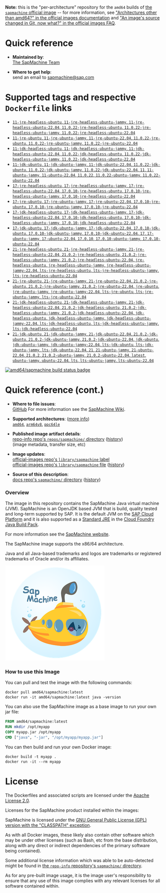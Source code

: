 <!--

********************************************************************************

WARNING:

    DO NOT EDIT "sapmachine/README.md"

    IT IS AUTO-GENERATED

    (from the other files in "sapmachine/" combined with a set of templates)

********************************************************************************

-->

**Note:** this is the "per-architecture" repository for the `amd64` builds of [the `sapmachine` official image](https://hub.docker.com/_/sapmachine) -- for more information, see ["Architectures other than amd64?" in the official images documentation](https://github.com/docker-library/official-images#architectures-other-than-amd64) and ["An image's source changed in Git, now what?" in the official images FAQ](https://github.com/docker-library/faq#an-images-source-changed-in-git-now-what).

# Quick reference

-	**Maintained by**:  
	[The SapMachine Team](https://github.com/SAP/SapMachine)

-	**Where to get help**:  
	send an email to sapmachine@sap.com

# Supported tags and respective `Dockerfile` links

-	[`11-jre-headless-ubuntu`, `11-jre-headless-ubuntu-jammy`, `11-jre-headless-ubuntu-22.04`, `11.0.22-jre-headless-ubuntu`, `11.0.22-jre-headless-ubuntu-jammy`, `11.0.22-jre-headless-ubuntu-22.04`](https://github.com/SAP/SapMachine-infrastructure/blob/9529e919a1cb124e0c6d281dff8c0de66614aab8/dockerfiles/official/11/ubuntu/jre-headless/Dockerfile)
-	[`11-jre-ubuntu`, `11-jre-ubuntu-jammy`, `11-jre-ubuntu-22.04`, `11.0.22-jre-ubuntu`, `11.0.22-jre-ubuntu-jammy`, `11.0.22-jre-ubuntu-22.04`](https://github.com/SAP/SapMachine-infrastructure/blob/9529e919a1cb124e0c6d281dff8c0de66614aab8/dockerfiles/official/11/ubuntu/jre/Dockerfile)
-	[`11-jdk-headless-ubuntu`, `11-jdk-headless-ubuntu-jammy`, `11-jdk-headless-ubuntu-22.04`, `11.0.22-jdk-headless-ubuntu`, `11.0.22-jdk-headless-ubuntu-jammy`, `11.0.22-jdk-headless-ubuntu-22.04`](https://github.com/SAP/SapMachine-infrastructure/blob/9529e919a1cb124e0c6d281dff8c0de66614aab8/dockerfiles/official/11/ubuntu/jdk-headless/Dockerfile)
-	[`11-jdk-ubuntu`, `11-jdk-ubuntu-jammy`, `11-jdk-ubuntu-22.04`, `11.0.22-jdk-ubuntu`, `11.0.22-jdk-ubuntu-jammy`, `11.0.22-jdk-ubuntu-22.04`, `11`, `11-ubuntu-jammy`, `11-ubuntu-22.04`, `11.0.22`, `11.0.22-ubuntu-jammy`, `11.0.22-ubuntu-22.04`](https://github.com/SAP/SapMachine-infrastructure/blob/9529e919a1cb124e0c6d281dff8c0de66614aab8/dockerfiles/official/11/ubuntu/jdk/Dockerfile)
-	[`17-jre-headless-ubuntu`, `17-jre-headless-ubuntu-jammy`, `17-jre-headless-ubuntu-22.04`, `17.0.10-jre-headless-ubuntu`, `17.0.10-jre-headless-ubuntu-jammy`, `17.0.10-jre-headless-ubuntu-22.04`](https://github.com/SAP/SapMachine-infrastructure/blob/02e2893a30a4f971c40920c89e773dfca0eefee5/dockerfiles/official/17/ubuntu/jre-headless/Dockerfile)
-	[`17-jre-ubuntu`, `17-jre-ubuntu-jammy`, `17-jre-ubuntu-22.04`, `17.0.10-jre-ubuntu`, `17.0.10-jre-ubuntu-jammy`, `17.0.10-jre-ubuntu-22.04`](https://github.com/SAP/SapMachine-infrastructure/blob/02e2893a30a4f971c40920c89e773dfca0eefee5/dockerfiles/official/17/ubuntu/jre/Dockerfile)
-	[`17-jdk-headless-ubuntu`, `17-jdk-headless-ubuntu-jammy`, `17-jdk-headless-ubuntu-22.04`, `17.0.10-jdk-headless-ubuntu`, `17.0.10-jdk-headless-ubuntu-jammy`, `17.0.10-jdk-headless-ubuntu-22.04`](https://github.com/SAP/SapMachine-infrastructure/blob/02e2893a30a4f971c40920c89e773dfca0eefee5/dockerfiles/official/17/ubuntu/jdk-headless/Dockerfile)
-	[`17-jdk-ubuntu`, `17-jdk-ubuntu-jammy`, `17-jdk-ubuntu-22.04`, `17.0.10-jdk-ubuntu`, `17.0.10-jdk-ubuntu-jammy`, `17.0.10-jdk-ubuntu-22.04`, `17`, `17-ubuntu-jammy`, `17-ubuntu-22.04`, `17.0.10`, `17.0.10-ubuntu-jammy`, `17.0.10-ubuntu-22.04`](https://github.com/SAP/SapMachine-infrastructure/blob/02e2893a30a4f971c40920c89e773dfca0eefee5/dockerfiles/official/17/ubuntu/jdk/Dockerfile)
-	[`21-jre-headless-ubuntu`, `21-jre-headless-ubuntu-jammy`, `21-jre-headless-ubuntu-22.04`, `21.0.2-jre-headless-ubuntu`, `21.0.2-jre-headless-ubuntu-jammy`, `21.0.2-jre-headless-ubuntu-22.04`, `jre-headless-ubuntu`, `jre-headless-ubuntu-jammy`, `jre-headless-ubuntu-jammy-22.04`, `lts-jre-headless-ubuntu`, `lts-jre-headless-ubuntu-jammy`, `lts-jre-headless-ubuntu-22.04`](https://github.com/SAP/SapMachine-infrastructure/blob/e85e498164c6456c418c64624a4903a855d55df2/dockerfiles/official/21/ubuntu/jre-headless/Dockerfile)
-	[`21-jre-ubuntu`, `21-jre-ubuntu-jammy`, `21-jre-ubuntu-22.04`, `21.0.2-jre-ubuntu`, `21.0.2-jre-ubuntu-jammy`, `21.0.2-jre-ubuntu-22.04`, `jre-ubuntu`, `jre-ubuntu-jammy`, `jre-ubuntu-jammy-22.04`, `lts-jre-ubuntu`, `lts-jre-ubuntu-jammy`, `lts-jre-ubuntu-22.04`](https://github.com/SAP/SapMachine-infrastructure/blob/e85e498164c6456c418c64624a4903a855d55df2/dockerfiles/official/21/ubuntu/jre/Dockerfile)
-	[`21-jdk-headless-ubuntu`, `21-jdk-headless-ubuntu-jammy`, `21-jdk-headless-ubuntu-22.04`, `21.0.2-jdk-headless-ubuntu`, `21.0.2-jdk-headless-ubuntu-jammy`, `21.0.2-jdk-headless-ubuntu-22.04`, `jdk-headless-ubuntu`, `jdk-headless-ubuntu-jammy`, `jdk-headless-ubuntu-jammy-22.04`, `lts-jdk-headless-ubuntu`, `lts-jdk-headless-ubuntu-jammy`, `lts-jdk-headless-ubuntu-22.04`](https://github.com/SAP/SapMachine-infrastructure/blob/e85e498164c6456c418c64624a4903a855d55df2/dockerfiles/official/21/ubuntu/jdk-headless/Dockerfile)
-	[`21-jdk-ubuntu`, `21-jdk-ubuntu-jammy`, `21-jdk-ubuntu-22.04`, `21.0.2-jdk-ubuntu`, `21.0.2-jdk-ubuntu-jammy`, `21.0.2-jdk-ubuntu-22.04`, `jdk-ubuntu`, `jdk-ubuntu-jammy`, `jdk-ubuntu-jammy-22.04`, `lts-jdk-ubuntu`, `lts-jdk-ubuntu-jammy`, `lts-jdk-ubuntu-22.04`, `21`, `21-ubuntu-jammy`, `21-ubuntu-22.04`, `21.0.2`, `21.0.2-ubuntu-jammy`, `21.0.2-ubuntu-22.04`, `latest`, `ubuntu-jammy`, `ubuntu-22.04`, `lts`, `lts-ubuntu-jammy`, `lts-ubuntu-22.04`](https://github.com/SAP/SapMachine-infrastructure/blob/e85e498164c6456c418c64624a4903a855d55df2/dockerfiles/official/21/ubuntu/jdk/Dockerfile)

[![amd64/sapmachine build status badge](https://img.shields.io/jenkins/s/https/doi-janky.infosiftr.net/job/multiarch/job/amd64/job/sapmachine.svg?label=amd64/sapmachine%20%20build%20job)](https://doi-janky.infosiftr.net/job/multiarch/job/amd64/job/sapmachine/)

# Quick reference (cont.)

-	**Where to file issues**:  
	[GitHub](https://github.com/SAP/SapMachine/issues) For more information see the [SapMachine Wiki](https://github.com/SAP/SapMachine/wiki).

-	**Supported architectures**: ([more info](https://github.com/docker-library/official-images#architectures-other-than-amd64))  
	[`amd64`](https://hub.docker.com/r/amd64/sapmachine/), [`arm64v8`](https://hub.docker.com/r/arm64v8/sapmachine/), [`ppc64le`](https://hub.docker.com/r/ppc64le/sapmachine/)

-	**Published image artifact details**:  
	[repo-info repo's `repos/sapmachine/` directory](https://github.com/docker-library/repo-info/blob/master/repos/sapmachine) ([history](https://github.com/docker-library/repo-info/commits/master/repos/sapmachine))  
	(image metadata, transfer size, etc)

-	**Image updates**:  
	[official-images repo's `library/sapmachine` label](https://github.com/docker-library/official-images/issues?q=label%3Alibrary%2Fsapmachine)  
	[official-images repo's `library/sapmachine` file](https://github.com/docker-library/official-images/blob/master/library/sapmachine) ([history](https://github.com/docker-library/official-images/commits/master/library/sapmachine))

-	**Source of this description**:  
	[docs repo's `sapmachine/` directory](https://github.com/docker-library/docs/tree/master/sapmachine) ([history](https://github.com/docker-library/docs/commits/master/sapmachine))

### Overview

The image in this repository contains the SapMachine Java virtual machine (JVM). SapMachine is an OpenJDK based JVM that is build, quality tested and long-term supported by SAP. It is the default JVM on the [SAP Cloud Platform](https://cloudplatform.sap.com/index.html) and it is also supported as a [Standard JRE](https://github.com/cloudfoundry/java-buildpack/blob/master/docs/jre-sap_machine_jre.md) in the [Cloud Foundry Java Build Pack](https://github.com/cloudfoundry/java-buildpack).

For more information see the [SapMachine website](https://sapmachine.io).

The SapMachine image supports the x86/64 architecture.

Java and all Java-based trademarks and logos are trademarks or registered trademarks of Oracle and/or its affiliates.

![logo](https://raw.githubusercontent.com/docker-library/docs/7ce76bc750f7a81f6a6eab30a93deb061c4be75e/sapmachine/logo.png)

### How to use this Image

You can pull and test the image with the following commands:

```console
docker pull amd64/sapmachine:latest
docker run -it amd64/sapmachine:latest java -version
```

You can also use the SapMachine image as a base image to run your own jar file:

```dockerfile
FROM amd64/sapmachine:latest
RUN mkdir /opt/myapp
COPY myapp.jar /opt/myapp
CMD ["java", "-jar", "/opt/myapp/myapp.jar"]
```

You can then build and run your own Docker image:

```console
docker build -t myapp .
docker run -it --rm myapp
```

# License

The Dockerfiles and associated scripts are licensed under the [Apache License 2.0](http://www.apache.org/licenses/LICENSE-2.0.html).

Licenses for the SapMachine product installed within the images:

SapMachine is licensed under the [GNU General Public License (GPL) version with the "CLASSPATH" exception](https://github.com/SAP/SapMachine/blob/sapmachine/LICENSE).

As with all Docker images, these likely also contain other software which may be under other licenses (such as Bash, etc from the base distribution, along with any direct or indirect dependencies of the primary software being contained).

Some additional license information which was able to be auto-detected might be found in [the `repo-info` repository's `sapmachine/` directory](https://github.com/docker-library/repo-info/tree/master/repos/sapmachine).

As for any pre-built image usage, it is the image user's responsibility to ensure that any use of this image complies with any relevant licenses for all software contained within.
